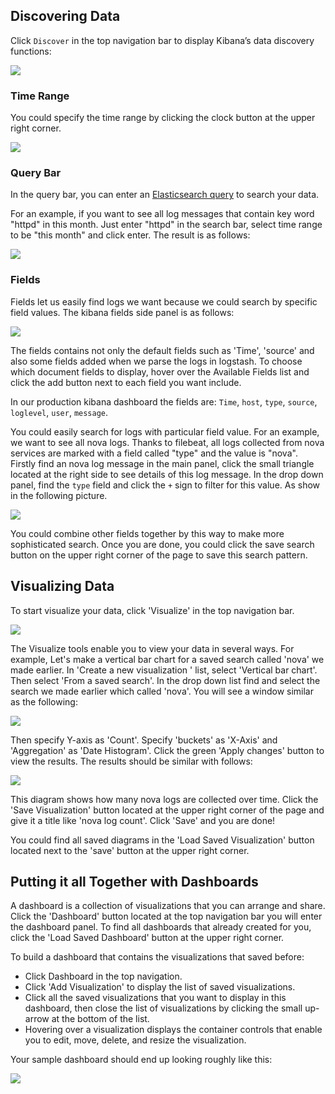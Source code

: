 ## Discovering Data
Click ```Discover``` in the top navigation bar to display Kibana’s data discovery functions:

![](_static/Basic_Kibana_Dashboard.png)

### Time Range
You could specify the time range by clicking the clock button at the upper right corner.

![](_static/kibana_time_bar.png)

### Query Bar
In the query bar, you can enter an [Elasticsearch query](https://www.elastic.co/guide/en/elasticsearch/reference/5.1/query-dsl-query-string-query.html#query-string-syntax) to search your data.

For an example, if you want to see all log messages that contain key word "httpd" in this month. Just enter "httpd" in the search bar, select time range to be "this month" and click enter. The result is as follows:

![](_static/kibana_query_bar.png)

### Fields
Fields let us easily find logs we want because we could search by specific field values. The kibana fields side panel is as follows:

![](_static/kibana_side_panel.png)

The fields contains not only the default fields such as 'Time', 'source' and also some fields added when we parse the logs in logstash. To choose which document fields to display, hover over the Available Fields list and click the add button next to each field you want include.

In our production kibana dashboard the fields are: ```Time```, ```host```, ```type```, ```source```, ```loglevel```, ```user```, ```message```.

You could easily search for logs with particular field value. For an example, we want to see all nova logs. Thanks to filebeat, all logs collected from nova services are marked with a field called "type" and the value is "nova". Firstly find an nova log message in the main panel, click the small triangle located at the right side to see details of this log message. In the drop down panel, find the ```type``` field and click the ```+``` sign to filter for this value. As show in the following picture.

![](_static/kibana_filter_nova.png)

You could combine other fields together by this way to make more sophisticated search. Once you are done, you could click the save search button on the upper right corner of the page to save this search pattern.

## Visualizing Data
To start visualize your data, click 'Visualize' in the top navigation bar.

![](_static/visualize.png)

The Visualize tools enable you to view your data in several ways. For example, Let's make a vertical bar chart for a saved search called 'nova' we made earlier. In 'Create a new visualization ' list, select 'Vertical bar chart'. Then select 'From a saved search'. In the drop down list find and select the search we made earlier which called 'nova'. You will see a window similar as the following:

![](_static/kibana_nova.png)

Then specify Y-axis as 'Count'. Specify 'buckets' as 'X-Axis' and 'Aggregation' as 'Date Histogram'. Click the green 'Apply changes' button to view the results. The results should be similar with follows:

![](_static/kibana_nova2.png)

This diagram shows how many nova logs are collected over time.
Click the 'Save Visualization' button located at the upper right corner of the page and give it a title like 'nova log count'. Click 'Save' and you are done!

You could find all saved diagrams in the 'Load Saved Visualization' button located next to the 'save' button at the upper right corner.

## Putting it all Together with Dashboards
A dashboard is a collection of visualizations that you can arrange and share. Click the 'Dashboard' button located at the top navigation bar you will enter the dashboard panel. To find all dashboards that already created for you, click the 'Load Saved Dashboard' button at the upper right corner.

To build a dashboard that contains the visualizations that saved before:
* Click Dashboard in the top navigation.
* Click 'Add Visualization' to display the list of saved visualizations.
* Click all the saved visualizations that you want to display in this dashboard, then close the list of visualizations by clicking the small up-arrow at the bottom of the list.
* Hovering over a visualization displays the container controls that enable you to edit, move, delete, and resize the visualization.

Your sample dashboard should end up looking roughly like this:

![](_static/Horizon_dashboard.png)


